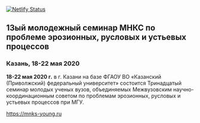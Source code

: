 [![Netlify Status](https://api.netlify.com/api/v1/badges/69acd1e7-3513-4554-8846-1967ca047325/deploy-status)](https://app.netlify.com/sites/hopeful-albattani-aa7855/deploys)

## 13ый молодежный семинар МНКС по проблеме эрозионных, русловых и устьевых процессов
### Казань, 18-22 мая 2020
**18-22 мая 2020 г.** в г. Казани на базе ФГАОУ ВО «Казанский (Приволжский) федеральный университет» состоится Тринадцатый семинар молодых ученых вузов, объединяемых Межвузовским научно-координационным советом по проблемам эрозионных, русловых и устьевых процессов при МГУ.

https://mnks-young.ru
